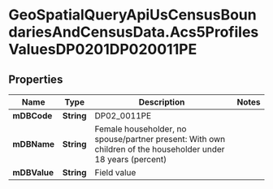 # GeoSpatialQueryApiUsCensusBoundariesAndCensusData.Acs5ProfilesValuesDP0201DP020011PE

## Properties

Name | Type | Description | Notes
------------ | ------------- | ------------- | -------------
**mDBCode** | **String** | DP02_0011PE | 
**mDBName** | **String** | Female householder, no spouse/partner present: With own children of the householder under 18 years (percent) | 
**mDBValue** | **String** | Field value | 


